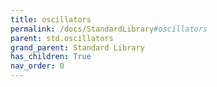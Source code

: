 ```yaml
---
title: oscillators
permalink: /docs/StandardLibrary#oscillators
parent: std.oscillators
grand_parent: Standard Library
has_children: True
nav_order: 0
---
```

